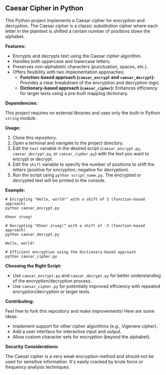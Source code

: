 ## Caesar Cipher in Python

This Python project implements a Caesar cipher for encryption and decryption. The Caesar cipher is a classic substitution cipher where each letter in the plaintext is shifted a certain number of positions down the alphabet.

**Features:**

- Encrypts and decrypts text using the Caesar cipher algorithm.
- Handles both uppercase and lowercase letters.
- Preserves non-alphabetic characters (punctuation, spaces, etc.).
- Offers flexibility with two implementation approaches:
  - **Function-based approach (`caesar_encrypt` and `caesar_decrypt`):** Provides a clear breakdown of the encryption and decryption logic.
  - **Dictionary-based approach (`caesar_cipher`):** Enhances efficiency for larger texts using a pre-built mapping dictionary.

**Dependencies:**

This project requires no external libraries and uses only the built-in Python `string` module.

**Usage:**

1. Clone this repository.
2. Open a terminal and navigate to the project directory.
3. Edit the `text` variable in the desired script (`caesar_encrypt.py`, `caesar_decrypt.py`, or `caesar_cipher.py`) with the text you want to encrypt or decrypt.
4. Edit the `shift` variable to specify the number of positions to shift the letters (positive for encryption, negative for decryption).
5. Run the script using `python script_name.py`. The encrypted or decrypted text will be printed to the console.

**Example:**

```
# Encrypting "Hello, world!" with a shift of 3 (function-based approach)
python caesar_encrypt.py

Khoor zruog!

# Decrypting "Khoor zruog!" with a shift of -3 (function-based approach)
python caesar_decrypt.py

Hello, world!

# Efficient encryption using the dictionary-based approach
python caesar_cipher.py
```

**Choosing the Right Script:**

- Use `caesar_encrypt.py` and `caesar_decrypt.py` for better understanding of the encryption/decryption process.
- Use `caesar_cipher.py` for potentially improved efficiency with repeated encryption/decryption or larger texts.

**Contributing:**

Feel free to fork this repository and make improvements! Here are some ideas:

- Implement support for other cipher algorithms (e.g., Vigenere cipher).
- Add a user interface for interactive input and output.
- Allow custom character sets for encryption (beyond the alphabet).

**Security Considerations:**

The Caesar cipher is a very weak encryption method and should not be used for sensitive information. It's easily cracked by brute force or frequency analysis techniques.
